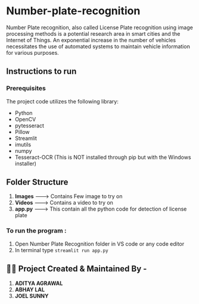 # Number-plate-recognition
Number Plate recognition, also called License Plate recognition using image processing methods is a potential research area in smart cities and the Internet of Things. An exponential increase in the number of vehicles necessitates the use of automated systems to maintain vehicle information for various purposes.
## Instructions to run
### Prerequisites
The project code utilizes the following library:
*    Python 
*    OpenCV  
*    pytesseract 
*    Pillow
*    Streamlit
*    imutils 
*    numpy
*    Tesseract-OCR (This is NOT installed through pip but with the Windows installer)

## Folder Structure
1.  **Images** ---> Contains Few image to try on
2.  **Videos** ---> Contains a video to try on
3.  **app.py** ---> This contain all the python code for detection of license plate

### To run the program :
1.  Open Number Plate Recognition folder in VS code or any code editor 
2.  In terminal type 
```streamlit run app.py```

## :technologist: Project Created & Maintained By -
1.  **ADITYA AGRAWAL**
2.  **ABHAY LAL**
3.  **JOEL SUNNY**
